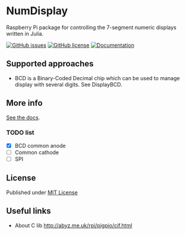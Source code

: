 # NumDisplay

Raspberry Pi package for controlling the 7-segment numeric displays written in Julia.

[![GitHub issues](https://img.shields.io/github/issues/metelkin/NumDisplay.jl.svg)](https://GitHub.com/metelkin/NumDisplay.jl/issues/)
[![GitHub license](https://img.shields.io/github/license/metelkin/NumDisplay.jl.svg)](https://github.com/metelkin/NumDisplay.jl/blob/master/LICENSE)
[![Documentation](https://img.shields.io/badge/docs-dev-blue.svg)](https://metelkin.github.io/NumDisplay.jl/dev)

## Supported approaches

- BCD is a Binary-Coded Decimal chip which can be used to manage display with several digits. See DisplayBCD.

## More info

[See the docs](https://metelkin.github.io/NumDisplay.jl/dev).

### TODO list

- [x] BCD common anode
- [ ] Common cathode
- [ ] SPI

## License

Published under [MIT License](LICENSE)

## Useful links

- About C lib http://abyz.me.uk/rpi/pigpio/cif.html

